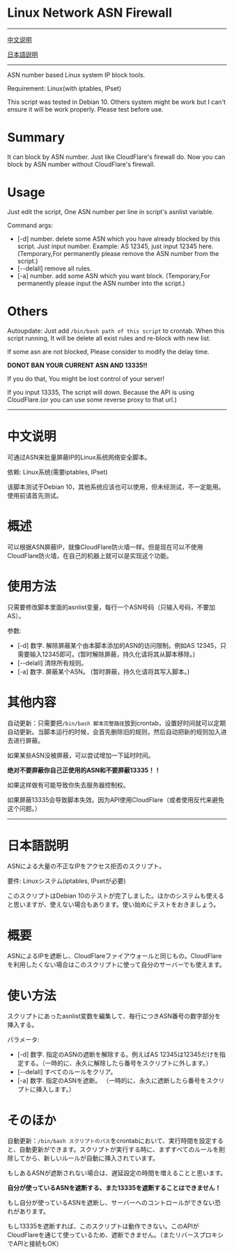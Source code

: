 # Linux Network ASN Firewall

---
[中文说明](#中文说明)

[日本語説明](#日本語説明)

---

ASN number based Linux system IP block tools.

Requirement: Linux(with iptables, IPset)

This script was tested in Debian 10. Others system might be work but I can't ensure it will be work properly. Please test before use.

# Summary

It can block by ASN number. Just like CloudFlare's firewall do. Now you can block by ASN number without CloudFlare's firewall.

# Usage

Just edit the script, One ASN number per line in script's asnlist variable.

Command args: 
- [-d] number. delete some ASN which you have already blocked by this script. Just input number. Example: AS 12345, just input 12345 here. (Temporary,For permanently please remove the ASN number from the script.)
- [--delall] remove all rules.
- [-a] number. add some ASN which you want block. (Temporary,For permanently please input the ASN number into the script.)

# Others

Autoupdate: Just add `/bin/bash path of this script` to crontab. When this script running, It will be delete all exist rules and re-block with new list.

If some asn are not blocked, Please consider to modify the delay time.

**DONOT BAN YOUR CURRENT ASN AND 13335!!**

If you do that, You might be lost control of your server!

If you input 13335, The script will down. Because the API is using CloudFlare.(or you can use some reverse proxy to that url.)

---

# 中文说明

可通过ASN来批量屏蔽IP的Linux系统网络安全脚本。 

依赖: Linux系统(需要iptables, IPset)

该脚本测试于Debian 10，其他系统应该也可以使用，但未经测试，不一定能用。使用前请首先测试。

# 概述

可以根据ASN屏蔽IP，就像CloudFlare防火墙一样。但是现在可以不使用CloudFlare防火墙，在自己的机器上就可以是实现这个功能。

# 使用方法

只需要修改脚本里面的asnlist变量，每行一个ASN号码（只输入号码，不要加AS）。

参数: 
- [-d] 数字. 解除屏蔽某个由本脚本添加的ASN的访问限制。例如AS 12345，只需要输入12345即可。(暂时解除屏蔽，持久化请将其从脚本移除。)
- [--delall] 清除所有规则。
- [-a] 数字. 屏蔽某个ASN。 (暂时屏蔽，持久化请将其写入脚本。)

# 其他内容

自动更新：只需要把`/bin/bash 脚本完整路径`放到crontab，设置好时间就可以定期自动更新。当脚本运行的时候，会首先删除旧的规则，然后自动把新的规则加入进去进行屏蔽。

如果某些ASN没被屏蔽，可以尝试增加一下延时时间。

**绝对不要屏蔽你自己正使用的ASN和不要屏蔽13335！！**

如果这样做有可能导致你失去服务器控制权。

如果屏蔽13335会导致脚本失效。因为API使用CloudFlare（或者使用反代来避免这个问题。）

---


# 日本語説明

ASNによる大量の不正なIPをアクセス拒否のスクリプト。

要件: Linuxシステム(iptables, IPsetが必要)

このスクリプトはDebian 10のテストが完了しました。ほかのシステムも使えると思いますが、使えない場合もあります。使い始めにテストをおきましょう。

# 概要

ASNによるIPを遮断し、CloudFlareファイアウォールと同じもの。CloudFlareを利用したくない場合はこのスクリプトに使って自分のサーバーでも使えます。

# 使い方法

スクリプトにあったasnlist変数を編集して、毎行につきASN番号の数字部分を挿入する。

パラメータ: 
- [-d] 数字. 指定のASNの遮断を解除する。例えばAS 12345は12345だけを指定する。（一時的に、永久に解除したら番号をスクリプトに外します。）
- [--delall] すべてのルールをクリア。
- [-a] 数字. 指定のASNを遮断。 （一時的に、永久に遮断したら番号をスクリプトに挿入します。）

# そのほか

自動更新：`/bin/bash スクリプトのパス`をcrontabにおいて、実行時間を設定すると、自動更新ができます。スクリプトが実行する時に、まずすべてのルールを削除してから、新しいルールが自動に挿入されています。

もしあるASNが遮断されない場合は、遅延設定の時間を増えることと思います。

**自分が使っているASNを遮断する、また13335を遮断することはできません！**

もし自分が使っているASNを遮断し、サーバーへのコントロールができない恐れがあります。

もし13335を遮断すれば、このスクリプトは動作できない。このAPIがCloudFlareを通じて使っているため、遮断できません。（またリバースプロキシでAPIと接続もOK）
